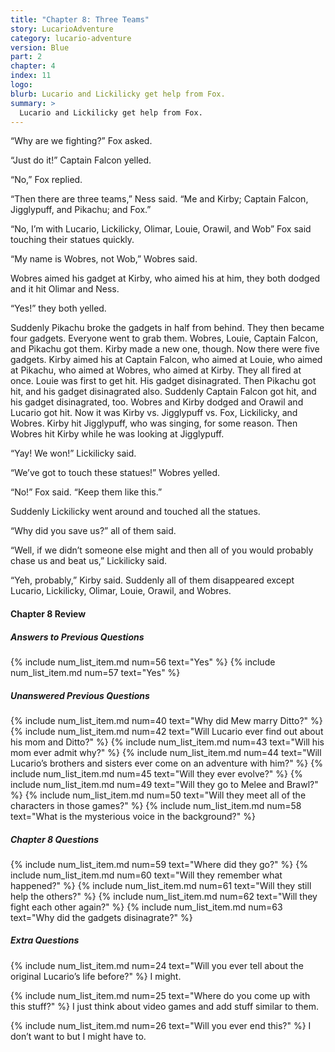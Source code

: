 ```yaml
---
title: "Chapter 8: Three Teams"
story: LucarioAdventure
category: lucario-adventure
version: Blue
part: 2
chapter: 4
index: 11
logo: 
blurb: Lucario and Lickilicky get help from Fox.
summary: >
  Lucario and Lickilicky get help from Fox.
---
```

“Why are we fighting?” Fox asked.

“Just do it!” Captain Falcon yelled.

“No,” Fox replied.

“Then there are three teams,” Ness said. “Me and Kirby; Captain Falcon, Jigglypuff, and Pikachu; and Fox.”

“No, I’m with Lucario, Lickilicky, Olimar, Louie, Orawil, and Wob” Fox said touching their statues quickly.

“My name is Wobres, not Wob,” Wobres said.

Wobres aimed his gadget at Kirby, who aimed his at him, they both dodged and it hit Olimar and Ness.

“Yes!” they both yelled.

Suddenly Pikachu broke the gadgets in half from behind. They then became four gadgets. Everyone went to grab them. Wobres, Louie, Captain Falcon, and Pikachu got them. Kirby made a new one, 
though. Now there were five gadgets. Kirby aimed his at Captain Falcon, who aimed at Louie, who aimed at Pikachu, who aimed at Wobres, who aimed at Kirby. They all fired at once. Louie was 
first to get hit. His gadget disinagrated. Then Pikachu got hit, and his gadget disinagrated also. Suddenly Captain Falcon got hit, and his gadget disinagrated, too. Wobres and Kirby dodged 
and Orawil and Lucario got hit. Now it was Kirby vs. Jigglypuff vs. Fox, Lickilicky, and Wobres. Kirby hit Jigglypuff, who was singing, for some reason. Then Wobres hit Kirby while he was 
looking at Jigglypuff.

“Yay! We won!” Lickilicky said.

“We’ve got to touch these statues!” Wobres yelled.

“No!” Fox said. “Keep them like this.”

Suddenly Lickilicky went around and touched all the statues.

“Why did you save us?” all of them said.

“Well, if we didn’t someone else might and then all of you would probably chase us and beat us,” Lickilicky said.

“Yeh, probably,” Kirby said. Suddenly all of them disappeared except Lucario, Lickilicky, Olimar, Louie, Orawil, and Wobres.

#### Chapter 8 Review

##### Answers to Previous Questions
{% include num_list_item.md num=56 text="Yes" %}
{% include num_list_item.md num=57 text="Yes" %}

##### Unanswered Previous Questions
{% include num_list_item.md num=40 text="Why did Mew marry Ditto?" %}
{% include num_list_item.md num=42 text="Will Lucario ever find out about his mom and Ditto?" %}
{% include num_list_item.md num=43 text="Will his mom ever admit why?" %}
{% include num_list_item.md num=44 text="Will Lucario’s brothers and sisters ever come on an adventure with him?" %}
{% include num_list_item.md num=45 text="Will they ever evolve?" %}
{% include num_list_item.md num=49 text="Will they go to Melee and Brawl?" %}
{% include num_list_item.md num=50 text="Will they meet all of the characters in those games?" %}
{% include num_list_item.md num=58 text="What is the mysterious voice in the background?" %}

##### Chapter 8 Questions
{% include num_list_item.md num=59 text="Where did they go?" %}
{% include num_list_item.md num=60 text="Will they remember what happened?" %}
{% include num_list_item.md num=61 text="Will they still help the others?" %}
{% include num_list_item.md num=62 text="Will they fight each other again?" %}
{% include num_list_item.md num=63 text="Why did the gadgets disinagrate?" %}

##### Extra Questions
{% include num_list_item.md num=24 text="Will you ever tell about the original Lucario’s life before?" %}
I might.

{% include num_list_item.md num=25 text="Where do you come up with this stuff?" %}
I just think about video games and add stuff similar to them.

{% include num_list_item.md num=26 text="Will you ever end this?" %}
I don’t want to but I might have to.
